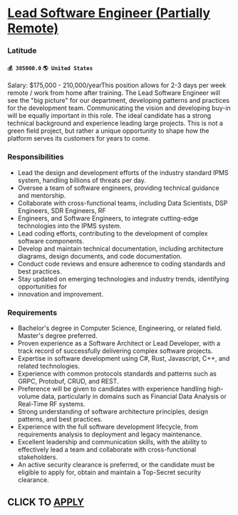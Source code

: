# [Lead Software Engineer (Partially Remote)](https://www.remotewlb.com/apply/lead-software-engineer-partially-remote)  
### Latitude  
#### `💰 385000.0` `🌎 United States`  
Salary: $175,000 - 210,000/yearThis position allows for 2-3 days per week remote / work from home after training. The Lead Software Engineer will see the "big picture" for our department, developing patterns and practices for the development team. Communicating the vision and developing buy-in will be equally important in this role. The ideal candidate has a strong technical background and experience leading large projects. This is not a green field project, but rather a unique opportunity to shape how the platform serves its customers for years to come.

### Responsibilities

  * Lead the design and development efforts of the industry standard IPMS system, handling billions of threats per day.
  * Oversee a team of software engineers, providing technical guidance and mentorship.
  * Collaborate with cross-functional teams, including Data Scientists, DSP Engineers, SDR Engineers, RF
  * Engineers, and Software Engineers, to integrate cutting-edge technologies into the IPMS system.
  * Lead coding efforts, contributing to the development of complex software components.
  * Develop and maintain technical documentation, including architecture diagrams, design documents, and code documentation.
  * Conduct code reviews and ensure adherence to coding standards and best practices.
  * Stay updated on emerging technologies and industry trends, identifying opportunities for
  * innovation and improvement.

### Requirements

  * Bachelor's degree in Computer Science, Engineering, or related field. Master's degree preferred.
  * Proven experience as a Software Architect or Lead Developer, with a track record of successfully delivering complex software projects.
  * Expertise in software development using C#, Rust, Javascript, C++, and related technologies. 
  * Experience with common protocols standards and patterns such as GRPC, Protobuf, CRUD, and REST.
  * Preference will be given to candidates with experience handling high-volume data, particularly in domains such as Financial Data Analysis or Real-Time RF systems.
  * Strong understanding of software architecture principles, design patterns, and best practices.
  * Experience with the full software development lifecycle, from requirements analysis to deployment and legacy maintenance.
  * Excellent leadership and communication skills, with the ability to effectively lead a team and collaborate with cross-functional stakeholders.
  * An active security clearance is preferred, or the candidate must be eligible to apply for, obtain and maintain a Top-Secret security clearance.

  
## CLICK TO [APPLY](https://www.remotewlb.com/apply/lead-software-engineer-partially-remote)

